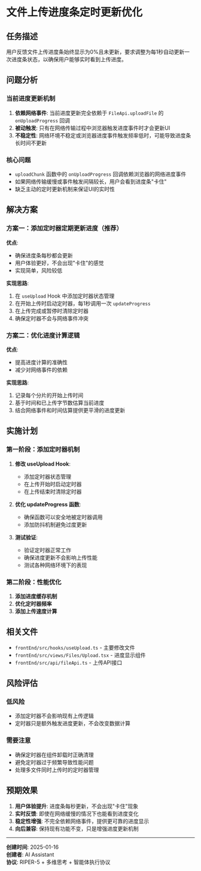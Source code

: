 # 文件上传进度条定时更新优化

## 任务描述

用户反馈文件上传进度条始终显示为0%且未更新，要求调整为每1秒自动更新一次进度条状态，以确保用户能够实时看到上传进度。

## 问题分析

### 当前进度更新机制

1. **依赖网络事件**: 当前进度更新完全依赖于 `FileApi.uploadFile` 的 `onUploadProgress` 回调
2. **被动触发**: 只有在网络传输过程中浏览器触发进度事件时才会更新UI
3. **不稳定性**: 网络环境不稳定或浏览器进度事件触发频率低时，可能导致进度条长时间不更新

### 核心问题

- `uploadChunk` 函数中的 `onUploadProgress` 回调依赖浏览器的网络进度事件
- 如果网络传输缓慢或事件触发间隔较长，用户会看到进度条"卡住"
- 缺乏主动的定时更新机制来保证UI的实时性

## 解决方案

### 方案一：添加定时器定期更新进度（推荐）

**优点**:
- 确保进度条每秒都会更新
- 用户体验更好，不会出现"卡住"的感觉
- 实现简单，风险较低

**实现思路**:
1. 在 `useUpload` Hook 中添加定时器状态管理
2. 在开始上传时启动定时器，每1秒调用一次 `updateProgress`
3. 在上传完成或暂停时清除定时器
4. 确保定时器不会与网络事件冲突

### 方案二：优化进度计算逻辑

**优点**:
- 提高进度计算的准确性
- 减少对网络事件的依赖

**实现思路**:
1. 记录每个分片的开始上传时间
2. 基于时间和已上传字节数估算当前进度
3. 结合网络事件和时间估算提供更平滑的进度更新

## 实施计划

### 第一阶段：添加定时器机制

1. **修改 useUpload Hook**:
   - 添加定时器状态管理
   - 在上传开始时启动定时器
   - 在上传结束时清除定时器

2. **优化 updateProgress 函数**:
   - 确保函数可以安全地被定时器调用
   - 添加防抖机制避免过度更新

3. **测试验证**:
   - 验证定时器正常工作
   - 确保进度更新不会影响上传性能
   - 测试各种网络环境下的表现

### 第二阶段：性能优化

1. **添加进度缓存机制**
2. **优化定时器频率**
3. **添加上传速度计算**

## 相关文件

- `frontEnd/src/hooks/useUpload.ts` - 主要修改文件
- `frontEnd/src/views/Files/Upload.tsx` - 进度显示组件
- `frontEnd/src/api/fileApi.ts` - 上传API接口

## 风险评估

### 低风险
- 添加定时器不会影响现有上传逻辑
- 定时器只是额外触发进度更新，不会改变数据计算

### 需要注意
- 确保定时器在组件卸载时正确清理
- 避免定时器过于频繁导致性能问题
- 处理多文件同时上传时的定时器管理

## 预期效果

1. **用户体验提升**: 进度条每秒更新，不会出现"卡住"现象
2. **实时反馈**: 即使在网络缓慢的情况下也能看到进度变化
3. **稳定性增强**: 不完全依赖网络事件，提供更可靠的进度显示
4. **向后兼容**: 保持现有功能不变，只是增强进度更新机制

---

**创建时间**: 2025-01-16  
**创建者**: AI Assistant  
**协议**: RIPER-5 + 多维思考 + 智能体执行协议